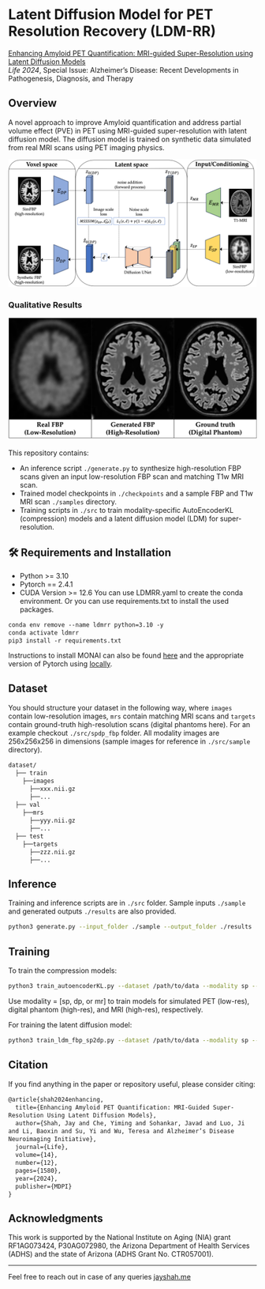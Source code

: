 # Latent Diffusion Model for PET Resolution Recovery (LDM-RR)
[Enhancing Amyloid PET Quantification: MRI-guided Super-Resolution using Latent Diffusion Models](https://www.mdpi.com/2075-1729/14/12/1580)\
*Life 2024*, Special Issue: Alzheimer’s Disease: Recent Developments in Pathogenesis, Diagnosis, and Therapy

## Overview
A novel approach to improve Amyloid quantification and address partial volume effect (PVE) in PET using MRI-guided super-resolution with latent diffusion model. The diffusion model is trained on synthetic data simulated from real MRI scans using PET imaging physics.

<img src="assets/overview.png" width="750">

### Qualitative Results
<img src="assets/results.png" width="750">

This repository contains:

- An inference script `./generate.py` to synthesize high-resolution FBP scans given an input low-resolution FBP scan and matching T1w MRI scan.
- Trained model checkpoints in `./checkpoints` and a sample FBP and T1w MRI scan `./samples` directory.
- Training scripts in `./src` to train modality-specific AutoEncoderKL (compression) models and a latent diffusion model (LDM) for super-resolution.

## 🛠️ Requirements and Installation
* Python >= 3.10
* Pytorch == 2.4.1
* CUDA Version >= 12.6
You can use LDMRR.yaml to create the conda environment. Or you can use requirements.txt to install the used packages. 
```
conda env remove --name ldmrr python=3.10 -y
conda activate ldmrr
pip3 install -r requirements.txt
```
Instructions to install MONAI can also be found [here](https://docs.monai.io/en/stable/installation.html) and the appropriate version of Pytorch using [locally](https://docs.monai.io/en/stable/installation.html).

## Dataset
You should structure your dataset in the following way, where `images` contain low-resolution images, `mrs` contain matching MRI scans and `targets` contain ground-truth high-resolution scans (digital phantoms here). For an example checkout `./src/spdp_fbp` folder. All modality images are 256x256x256 in dimensions (sample images for reference in `./src/sample` directory).
```
dataset/
  ├── train
    ├──images
      ├──xxx.nii.gz
      ├──...
  ├── val
    ├──mrs
      ├──yyy.nii.gz
      ├──...
  ├── test
    ├──targets
      ├──zzz.nii.gz
      ├──...
```
## Inference
Training and inference scripts are in `./src` folder. Sample inputs `./sample` and generated outputs `./results` are also provided.  
```bash
python3 generate.py --input_folder ./sample --output_folder ./results
```

## Training 
To train the compression models:  
```bash
python3 train_autoencoderKL.py --dataset /path/to/data --modality sp --epochs 60 --batch_size 2 
```
Use modality = [sp, dp, or mr] to train models for simulated PET (low-res), digital phantom (high-res), and MRI (high-res), respectively. 

For training the latent diffusion model:
```bash
python3 train_ldm_fbp_sp2dp.py --dataset /path/to/data --modality sp --epochs 60 --batch_size 2 
```

## Citation

If you find anything in the paper or repository useful, please consider citing:

```
@article{shah2024enhancing,
  title={Enhancing Amyloid PET Quantification: MRI-Guided Super-Resolution Using Latent Diffusion Models},
  author={Shah, Jay and Che, Yiming and Sohankar, Javad and Luo, Ji and Li, Baoxin and Su, Yi and Wu, Teresa and Alzheimer’s Disease Neuroimaging Initiative},
  journal={Life},
  volume={14},
  number={12},
  pages={1580},
  year={2024},
  publisher={MDPI}
}
```
## Acknowledgments
This work is supported by the National Institute on Aging (NIA) grant RF1AG073424, P30AG072980, the Arizona Department of Health Services (ADHS) and the state of Arizona (ADHS Grant No. CTR057001).
______________________
Feel free to reach out in case of any queries [jayshah.me](http://jayshah.me/)
